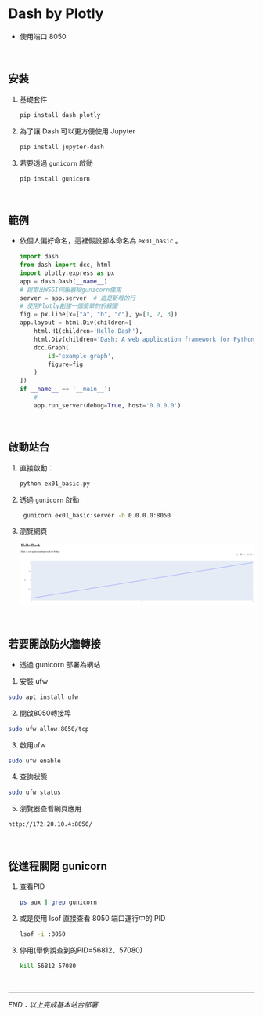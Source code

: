 # Dash by Plotly
- 使用端口 8050

</br>

## 安裝
1. 基礎套件

    ```bash
    pip install dash plotly
    ```

2. 為了讓 Dash 可以更方便使用 Jupyter

    ```bash
    pip install jupyter-dash
    ```

3. 若要透過 `gunicorn` 啟動

    ```bash
    pip install gunicorn
    ```



</br>

## 範例
- 依個人偏好命名，這裡假設腳本命名為 `ex01_basic` 。

    ```python
    import dash
    from dash import dcc, html
    import plotly.express as px
    app = dash.Dash(__name__)
    # 提取出WSGI伺服器給gunicorn使用
    server = app.server  # 這是新增的行
    # 使用Plotly創建一個簡單的折線圖
    fig = px.line(x=["a", "b", "c"], y=[1, 2, 3])
    app.layout = html.Div(children=[
        html.H1(children='Hello Dash'),
        html.Div(children='Dash: A web application framework for Python.'),
        dcc.Graph(
            id='example-graph',
            figure=fig
        )
    ])
    if __name__ == '__main__':
        #
        app.run_server(debug=True, host='0.0.0.0')

    ```

</br>

## 啟動站台

1. 直接啟動：
   ```bash
   python ex01_basic.py
   ```
   

2. 透過 `gunicorn` 啟動

   ```bash
    gunicorn ex01_basic:server -b 0.0.0.0:8050
   ```

3. 瀏覽網頁
   
   ![](images/img_01.png)
   
</br>

## 若要開啟防火牆轉接
- 透過 gunicorn 部署為網站

1. 安裝 ufw
```bash
sudo apt install ufw
```


2. 開啟8050轉接埠
```bash
sudo ufw allow 8050/tcp
```


3. 啟用ufw
```bash
sudo ufw enable
```


4. 查詢狀態
```bash
sudo ufw status
```


5. 瀏覽器查看網頁應用
```bash
http://172.20.10.4:8050/
```

</br>


## 從進程關閉 gunicorn

1. 查看PID

    ```bash
    ps aux | grep gunicorn
    ```


2. 或是使用 lsof 直接查看 8050 端口運行中的 PID

    ```bash
    lsof -i :8050
    ```
3. 停用(舉例說查到的PID=56812、57080)

    ```bash
    kill 56812 57080
    ```

</br>

---

_END：以上完成基本站台部署_